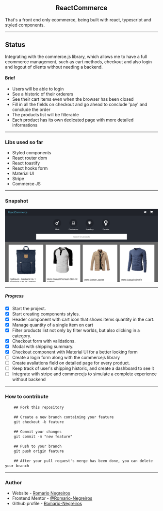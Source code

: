 <h2 style="text-align: center">ReactCommerce</h2>

That's a front end only ecommerce, being built with react, typescript and styled components.

-----------------------------------------------------------------------------------------------------------------------------

## Status
Integrating with the commerce.js library, which allows me to have a full ecommerce management, such as cart methods, checkout and also login and logout of clients without needing a backend.

#### Brief
* Users will be able to login
* See a historic of their orderers
* See their cart items even when the browser has been closed
* Fill in all the fields on checkout and go ahead to conclude 'pay' and conclude the order
* The products list will be filterable
* Each product has its own dedicated page with more detailed informations

-----------------------------------------------------------------------------------------------------------------------------

### Libs used so far
* Styled components
* React router dom
* React toastify
* React hooks form
* Material UI
* Stripe
* Commerce JS 

-----------------------------------------------------------------------------------------------------------------------------

### Snapshot
![Snapshot](./src/assets/snapshot.png)

-----------------------------------------------------------------------------------------------------------------------------

##### Progress
- [x] Start the project.
- [x] Start creating components styles.
- [x] Header component with cart icon that shows items quantity in the cart.
- [x] Manage quantity of a single item on cart
- [x] Filter products list not only by filter worlds, but also clicking in a category.
- [x] Checkout form with validations.
- [x] Modal with shipping summary.
- [x] Checkout component with Material UI for a better looking form
- [ ] Create a login form along with the commercejs library
- [ ] Create avaliations field on detailed page for every product.
- [ ] Keep track of user's shipping historic, and create a dashboard to see it
- [ ] Integrate with stripe and commercejs to simulate a complete experience without backend

-----------------------------------------------------------------------------------------------------------------------------

### How to contribute 

```
    ## Fork this repository

    ## Create a new branch containing your feature
    git checkout -b feature

    ## Commit your changes
    git commit -m "new feature"

    ## Push to your branch
    git push origin feature

    ## After your pull request's merge has been done, you can delete your branch

```

-----------------------------------------------------------------------------------------------------------------------------

### Author

- Website - [Romario Negreiros](https://romario-negreiros.github.io/Romario-frontend/)
- Frontend Mentor - [@Romario-Negreiros](https://www.frontendmentor.io/profile/Romario-Negreiros)
- Github profile - [Romario-Negreiros](https://github.com/Romario-Negreiros)
